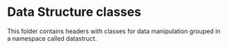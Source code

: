 # Data Structure classes

This folder contains headers with classes for data manipulation grouped in a namespace called datastruct.
